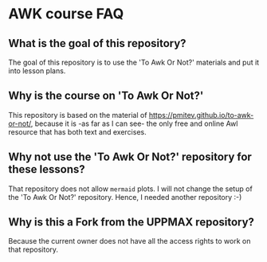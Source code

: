 # AWK course FAQ

## What is the goal of this repository?

The goal of this repository is to use the 'To Awk Or Not?' materials
and put it into lesson plans. 

## Why is the course on 'To Awk Or Not?'

This repository is based on the material of <https://pmitev.github.io/to-awk-or-not/>,
because it is -as far as I can see- the only free and online Awl
resource that has both text and exercises.

## Why not use the 'To Awk Or Not?' repository for these lessons?

That repository does not allow `mermaid` plots.
I will not change the setup of the 'To Awk Or Not?' repository.
Hence, I needed another repository :-) 

## Why is this a Fork from the UPPMAX repository?

Because the current owner does not have all 
the access rights to work on that repository.
